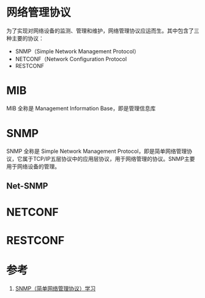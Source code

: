 # 网络管理协议
为了实现对网络设备的监测、管理和维护，网络管理协议应运而生。其中包含了三种主要的协议：
* SNMP（Simple Network Management Protocol）
* NETCONF（Network Configuration Protocol
* RESTCONF

# MIB
MIB 全称是 Management Information Base，即是管理信息库

# SNMP
SNMP 全称是 Simple Network Management Protocol，即是简单网络管理协议，它属于TCP/IP五层协议中的应用层协议，用于网络管理的协议。SNMP主要用于网络设备的管理。

## Net-SNMP

# NETCONF

# RESTCONF

# 参考
1. [SNMP（简单网络管理协议）学习](https://www.cnblogs.com/klb561/p/18089709)
